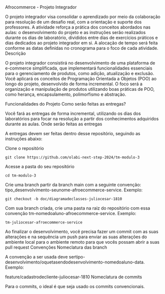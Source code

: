 Afrocommerce - Projeto Integrador

O projeto integrador visa consolidar o aprendizado por meio da colaboração para resolução de um desafio real, com a orientação e suporte dos professores. A atividade reforça a prática dos conceitos abordados nas aulas: o desenvolvimento do projeto e as instruções serão realizados durante os dias de laboratório, divididos entre dias de exercícios práticos e dias dedicados ao projeto integrador em si. A alocação de tempo será feita conforme as datas definidas no cronograma para o foco de cada atividade.
Descrição

O projeto integrador consistirá no desenvolvimento de uma plataforma de e-commerce simplificada, que implementará funcionalidades essenciais para o gerenciamento de produtos, como adição, atualização e exclusão. Você aplicará os conceitos de Programação Orientada a Objetos (POO) ao longo do projeto, desenvolvido de forma incremental. O foco será a organização e manipulação de produtos utilizando boas práticas de POO, como herança, encapsulamento, polimorfismo e abstração.

Funcionalidades do Projeto
Como serão feitas as entregas?

Você fará as entregas de forma incremental, utilizando os dias dos laboratórios para focar na resolução a partir dos conhecimentos adquiridos durante as aulas.
Onde serão feitas as entregas

A entregas devem ser feitas dentro desse repositório, seguindo as instruções abaixo:

Clone o repositório

    git clone https://github.com/olabi-next-step-2024/tm-modulo-3

Acesse a pasta do seu repositório

    cd tm-modulo-3

Crie uma branch partir da branch main com a seguinte convenção: tipo_desenvolvimento-seunome-afroecommerce-service. Exemplo:

    git checkout -b doc/diagramadeclasses-juliocesar-1810

Com sua branch criada, crie uma pasta na raiz do repositório com essa convenção tm-nomedoaluno-afroecommerce-service. Exemplo:

    tm-juliocesar-afroecommerce-service

Ao finalizar o desenvolvimento, você precisa fazer um commit com as suas alterações e na sequência um push para enviar as suas alterações do ambiente local para o ambiente remoto para que vocês possam abrir a suas pull request
Convenções
Nomeclatura das branch

A convenção a ser usada deve sertipo-desenvolvimento/oquetasendodesenvolvimento-nomedoaluno-data. Exemplo:

feature/cadastrodecliente-juliocesar-1810
Nomeclatura de commits

Para o commits, o ideal é que seja usado os commits convencionais.
